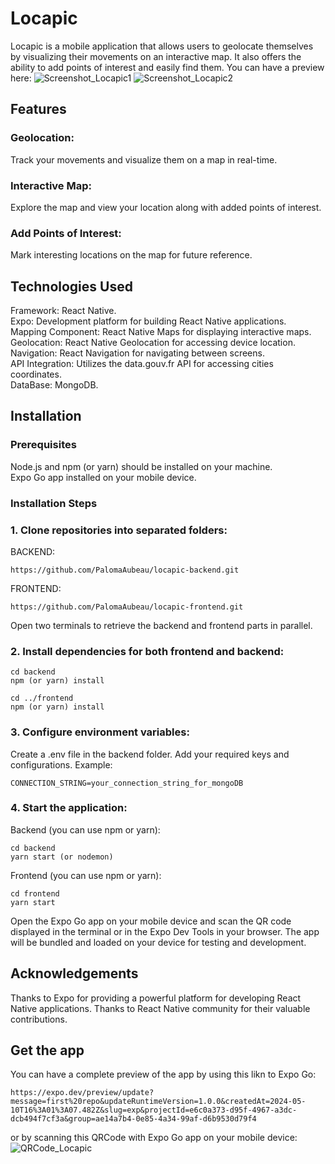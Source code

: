 # Locapic
Locapic is a mobile application that allows users to geolocate themselves by visualizing their movements on an interactive map. It also offers the ability to add points of interest and easily find them.
You can have a preview here:
![Screenshot_Locapic1](https://github.com/PalomaAubeau/locapic-backend/assets/154338327/238397ea-5f42-4129-bc0e-b07a9351e5cc) 
![Screenshot_Locapic2](https://github.com/PalomaAubeau/locapic-backend/assets/154338327/d13c2e83-bda4-4386-b9ae-090d149c4a32)

## Features
### Geolocation: 
Track your movements and visualize them on a map in real-time.
### Interactive Map: 
Explore the map and view your location along with added points of interest.
### Add Points of Interest: 
Mark interesting locations on the map for future reference.

## Technologies Used
Framework: React Native.\
Expo: Development platform for building React Native applications.\
Mapping Component: React Native Maps for displaying interactive maps.\
Geolocation: React Native Geolocation for accessing device location.\
Navigation: React Navigation for navigating between screens.\
API Integration: Utilizes the data.gouv.fr API for accessing cities coordinates.\
DataBase: MongoDB.

## Installation
### Prerequisites
Node.js and npm (or yarn) should be installed on your machine.\
Expo Go app installed on your mobile device.

### Installation Steps
### 1. Clone repositories into  separated folders:

BACKEND:
```
https://github.com/PalomaAubeau/locapic-backend.git
```
FRONTEND:
```
https://github.com/PalomaAubeau/locapic-frontend.git
```
Open two terminals to retrieve the backend and frontend parts in parallel.
### 2. Install dependencies for both frontend and backend:

```
cd backend
npm (or yarn) install
```
```
cd ../frontend
npm (or yarn) install
```

### 3. Configure environment variables:
Create a .env file in the backend folder.
Add your required keys and configurations.
Example:
```
CONNECTION_STRING=your_connection_string_for_mongoDB
```
### 4. Start the application:
Backend (you can use npm or yarn):
```
cd backend
yarn start (or nodemon)
```
Frontend (you can use npm or yarn):
```
cd frontend
yarn start
```
Open the Expo Go app on your mobile device and scan the QR code displayed in the terminal or in the Expo Dev Tools in your browser.
The app will be bundled and loaded on your device for testing and development.

## Acknowledgements
Thanks to Expo for providing a powerful platform for developing React Native applications.
Thanks to React Native community for their valuable contributions.

## Get the app
You can have a complete preview of the app by using this likn to Expo Go:
```
https://expo.dev/preview/update?message=first%20repo&updateRuntimeVersion=1.0.0&createdAt=2024-05-10T16%3A01%3A07.482Z&slug=exp&projectId=e6c0a373-d95f-4967-a3dc-dcb494f7cf3a&group=ae14a7b4-0e85-4a34-99af-d6b9530d79f4
```
or by scanning this QRCode with Expo Go app on your mobile device:\
![QRCode_Locapic](https://github.com/PalomaAubeau/locapic-backend/assets/154338327/df4af7d6-4dd9-495c-800f-59044881f098)
